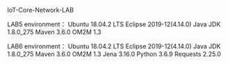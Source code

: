 IoT-Core-Network-LAB

LAB5 environment：
Ubuntu 18.04.2 LTS
Eclipse 2019-12(4.14.0)
Java JDK 1.8.0_275
Maven 3.6.0
OM2M 1.3

LAB6 environment：
Ubuntu 18.04.2 LTS
Eclipse 2019-12(4.14.0)
Java JDK 1.8.0_275
Maven 3.6.0
OM2M 1.3
Jena 3.16.0
Python 3.6.9
  Requests 2.25.0
